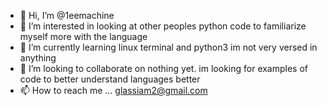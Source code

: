 - 👋 Hi, I’m @1eemachine
- 👀 I’m interested in looking at other peoples python code to familiarize myself more with the language
- 🌱 I’m currently learning linux terminal and python3 im not very versed in anything
- 💞️ I’m looking to collaborate on nothing yet. im looking for examples of code to better understand languages better
- 📫 How to reach me ... glassiam2@gmail.com

<!---
1eemachine/1eemachine is a ✨ special ✨ repository because its `README.md` (this file) appears on your GitHub profile.
You can click the Preview link to take a look at your changes.
--->
